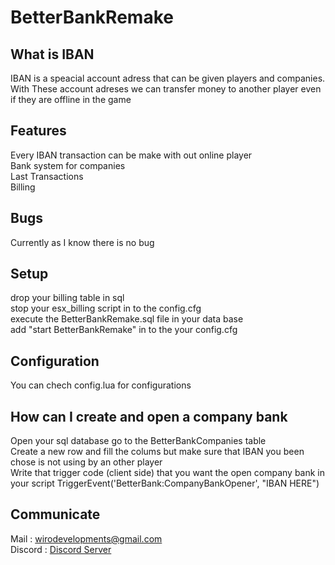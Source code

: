 # BetterBankRemake

## What is IBAN
IBAN is a speacial account adress that can be given players and companies. With These account adreses we can transfer money to another player even if they are offline in the game

## Features
Every IBAN transaction can be make with out online player </br>
Bank system for companies </br>
Last Transactions </br>
Billing

## Bugs
Currently as I know there is no bug

## Setup
drop your billing table in sql </br>
stop your esx_billing script in to the config.cfg </br>
execute the BetterBankRemake.sql file in your data base </br>
add "start BetterBankRemake" in to the your config.cfg </br>

## Configuration
You can chech config.lua for configurations

## How can I create and open a company bank
Open your sql database go to the BetterBankCompanies table </br>
Create a new row and fill the colums but make sure that IBAN you been chose  is not using by an other player </br>
Write that trigger code (client side) that you want the open company bank in your script TriggerEvent('BetterBank:CompanyBankOpener', "IBAN HERE")

## Communicate
Mail : wirodevelopments@gmail.com </br>
Discord : [Discord Server](https://discord.gg/s5fWTrW)
